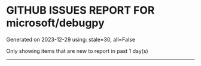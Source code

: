 
# GITHUB ISSUES REPORT FOR microsoft/debugpy


Generated on 2023-12-29 using: stale=30, all=False


Only showing items that are new to report in past 1 day(s)


---
